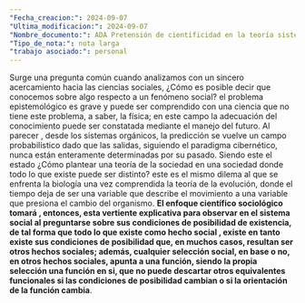 ```yaml
---
"Fecha_creacion:": 2024-09-07
"Ultima_modificacion:": 2024-09-07
"Nombre_documento:": ADA Pretensión de cientificidad en la teoría sistémica
"Tipo_de_nota:": nota larga
"trabajo asociado:": personal
---
```



Surge una pregunta común cuando analizamos con un sincero acercamiento hacia las ciencias sociales, ¿Cómo es posible decir que conocemos sobre algo respecto a un fenómeno social? el problema epistemológico es grave y puede ser comprendido con una ciencia que no tiene este problema, a saber, la física; en este campo la adecuación del conocimiento puede ser constatada mediante el manejo del futuro. Al parecer , desde los sistemas orgánicos, la predicción se vuelve un campo probabilístico dado que las salidas, siguiendo el paradigma cibernético, nunca están enteramente determinadas por su pasado. Siendo este el estado ¿Cómo plantear una teoría de la sociedad en una sociedad donde todo lo que existe puede ser distinto? este es el mismo dilema al que se enfrenta la biología una vez comprendida la teoría de la evolución, donde el tiempo deja de ser una variable que describe el movimiento a una  variable que presiona el cambio del organismo. **El enfoque científico sociológico tomará , entonces, esta vertiente explicativa para observar en el sistema social al preguntarse sobre sus condiciones de posibilidad de existencia, de tal forma que todo lo que existe como hecho social , existe en tanto existe sus condiciones de posibilidad que, en muchos casos, resultan ser otros hechos sociales; además, cualquier selección social, en base o no, en otros hechos sociales, apunta a una función, siendo la propia selección una función en si, que no puede descartar otros equivalentes funcionales si las condiciones de posibilidad cambian o si la orientación de la función cambia**. 
